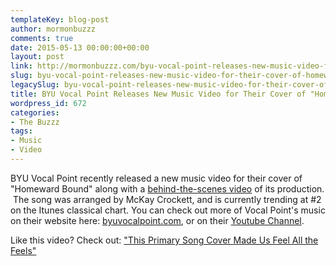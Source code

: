 ```yaml
---
templateKey: blog-post
author: mormonbuzzz
comments: true
date: 2015-05-13 00:00:00+00:00
layout: post
link: http://mormonbuzzz.com/byu-vocal-point-releases-new-music-video-for-their-cover-of-homeward-bound/
slug: byu-vocal-point-releases-new-music-video-for-their-cover-of-homeward-bound
legacySlug: byu-vocal-point-releases-new-music-video-for-their-cover-of-homeward-bound
title: BYU Vocal Point Releases New Music Video for Their Cover of "Homeward Bound"
wordpress_id: 672
categories:
- The Buzzz
tags:
- Music
- Video
---
```




BYU Vocal Point recently released a new music video for their cover of "Homeward Bound" along with a [behind-the-scenes video](https://www.youtube.com/watch?v=gfgtdvMEZ7U) of its production.  The song was arranged by McKay Crockett, and is currently trending at #2 on the Itunes classical chart. You can check out more of Vocal Point's music on their website here: [byuvocalpoint.com](http://www.byuvocalpoint.com/), or on their [Youtube Channel](https://www.youtube.com/user/vocalpointbyu).

Like this video? Check out: ["This Primary Song Cover Made Us Feel All the Feels"](http://mormonbuzzz.com/the-most-amazing-cover-of-a-primary-song-youll-ever-hear/)
